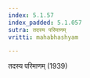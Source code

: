 ```yaml
---
index: 5.1.57
index_padded: 5.1.057
sutra: तदस्य परिमाणम्
vritti: mahabhashyam

---
```

 तदस्य परिमाणम् (1939) 